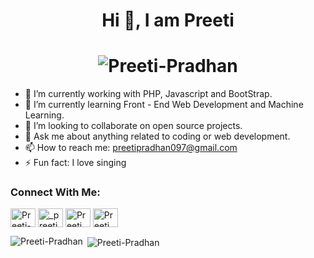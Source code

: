 <h1 align="center">Hi 👋, I am Preeti</h1>
<h1 align="center"> <img src="https://komarev.com/ghpvc/?username=Preeti-Pradhan&label=Profile%20views&color=129ef0&style=plastic" alt="Preeti-Pradhan" /> </h1>

- 🔭 I’m currently working with PHP, Javascript and BootStrap.
- 🌱 I’m currently learning Front - End Web Development and Machine Learning.
- 👯 I’m looking to collaborate on open source projects.
- 💬 Ask me about anything related to coding or web development.
- 📫 How to reach me: preetipradhan097@gmail.com
- ⚡ Fun fact: I love singing


<h3 align="left">Connect With Me:</h3>
<p align="left">
<a href="https://www.linkedin.com/in/preeti-93b72a1b5/" target="blank"><img align="center" src="https://cdn.jsdelivr.net/npm/simple-icons@3.0.1/icons/linkedin.svg" alt="Preeti-Pradhan" height="30" width="40" /></a>
<a href="https://instagram.com/_preeti_pradhan_" target="blank"><img align="center" src="https://cdn.jsdelivr.net/npm/simple-icons@3.0.1/icons/instagram.svg" alt="_preeti_pradhan_" height="30" width="40" /></a>
<a href="https://youtube.com/channel/UCQGPCu4_m3WeYQAN86rTlQQ" target="blank"><img align="center" src="https://cdn.jsdelivr.net/npm/simple-icons@3.0.1/icons/youtube.svg" alt="Preeti" height="30" width="40" /></a>
<a href="https://www.facebook.com/preeti.pradhan.16752" target="blank"><img align="center" src="https://cdn.jsdelivr.net/npm/simple-icons@3.0.1/icons/facebook.svg" alt="Preeti" height="30" width="40" /></a>  
 

  
</p>
<p><img align="left" src="https://github-readme-stats.vercel.app/api/top-langs?username=Preeti-Pradhan&show_icons=true&locale=en&layout=compact" alt="Preeti-Pradhan" /></p>

<p>&nbsp;<img align="center" src="https://github-readme-stats.vercel.app/api?username=Preeti-Pradhan&show_icons=true&locale=en" alt="Preeti-Pradhan" /></p>

